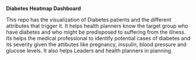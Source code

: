 **Diabetes Heatmap Dashboard**


This repo has the visualization of Diabetes patients and the different attributes that trigger it.
It helps health planners know the target group who have diabetes and who might be predisposed to suffering from the illness.
Its helps the medical professional to identify potential cases of diabetes and its severity given the attibutes  like pregnancy, inssulin, blood pressure and glucose levels.
It also helps Leaders and health planners in planning. 
